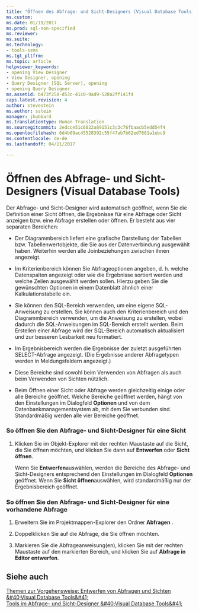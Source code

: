 ```yaml
---
title: "Öffnen des Abfrage- und Sicht-Designers (Visual Database Tools) | Microsoft-Dokumentation"
ms.custom: 
ms.date: 01/19/2017
ms.prod: sql-non-specified
ms.reviewer: 
ms.suite: 
ms.technology:
- tools-ssms
ms.tgt_pltfrm: 
ms.topic: article
helpviewer_keywords:
- opening View Designer
- View Designer, opening
- Query Designer [SQL Server], opening
- opening Query Designer
ms.assetid: b473f258-d53c-41c0-9ad9-528a2ff141f4
caps.latest.revision: 4
author: stevestein
ms.author: sstein
manager: jhubbard
ms.translationtype: Human Translation
ms.sourcegitcommit: 2edcce51c6822a89151c3c3c76fbaacb5edd54f4
ms.openlocfilehash: 6d4b09ac45528392c55f47ab7b62ed7881a1ebc9
ms.contentlocale: de-de
ms.lasthandoff: 04/11/2017

---
```

# <a name="open-the-query-and-view-designer-visual-database-tools"></a>Öffnen des Abfrage- und Sicht-Designers (Visual Database Tools)
Der Abfrage- und Sicht-Designer wird automatisch geöffnet, wenn Sie die Definition einer Sicht öffnen, die Ergebnisse für eine Abfrage oder Sicht anzeigen bzw. eine Abfrage erstellen oder öffnen. Er besteht aus vier separaten Bereichen:  
  
-   Der Diagrammbereich liefert eine grafische Darstellung der Tabellen bzw. Tabellenwertobjekte, die Sie aus der Datenverbindung ausgewählt haben. Weiterhin werden alle Joinbeziehungen zwischen ihnen angezeigt.  
  
-   Im Kriterienbereich können Sie Abfrageoptionen angeben, d. h. welche Datenspalten angezeigt oder wie die Ergebnisse sortiert werden und welche Zeilen ausgewählt werden sollen. Hierzu geben Sie die gewünschten Optionen in einem Datenblatt ähnlich einer Kalkulationstabelle ein.  
  
-   Sie können den SQL-Bereich verwenden, um eine eigene SQL-Anweisung zu erstellen. Sie können auch den Kriterienbereich und den Diagrammbereich verwenden, um die Anweisung zu erstellen, wobei dadurch die SQL-Anweisungen im SQL-Bereich erstellt werden. Beim Erstellen einer Abfrage wird der SQL-Bereich automatisch aktualisiert und zur besseren Lesbarkeit neu formatiert.  
  
-   Im Ergebnisbereich werden die Ergebnisse der zuletzt ausgeführten SELECT-Abfrage angezeigt. (Die Ergebnisse anderer Abfragetypen werden in Meldungsfeldern angezeigt.)  
  
-   Diese Bereiche sind sowohl beim Verwenden von Abfragen als auch beim Verwenden von Sichten nützlich.  
  
-   Beim Öffnen einer Sicht oder Abfrage werden gleichzeitig einige oder alle Bereiche geöffnet. Welche Bereiche geöffnet werden, hängt von den Einstellungen im Dialogfeld **Optionen** und von dem Datenbankmanagementsystem ab, mit dem Sie verbunden sind. Standardmäßig werden alle vier Bereiche geöffnet.  
  
### <a name="to-open-the-query-and-view-designer-for-a-view"></a>So öffnen Sie den Abfrage- und Sicht-Designer für eine Sicht  
  
1.  Klicken Sie im Objekt-Explorer mit der rechten Maustaste auf die Sicht, die Sie öffnen möchten, und klicken Sie dann auf **Entwerfen** oder **Sicht öffnen**.  
  
    Wenn Sie **Entwerfen**auswählen, werden die Bereiche des Abfrage- und Sicht-Designers entsprechend den Einstellungen im Dialogfeld **Optionen** geöffnet. Wenn Sie **Sicht öffnen**auswählen, wird standardmäßig nur der Ergebnisbereich geöffnet.  
  
### <a name="to-open-the-query-and-view-designer-for-an-existing-query"></a>So öffnen Sie den Abfrage- und Sicht-Designer für eine vorhandene Abfrage  
  
1.  Erweitern Sie im Projektmappen-Explorer den Ordner **Abfragen** .  
  
2.  Doppelklicken Sie auf die Abfrage, die Sie öffnen möchten.  
  
3.  Markieren Sie die Abfrageanweisung(en), klicken Sie mit der rechten Maustaste auf den markierten Bereich, und klicken Sie auf **Abfrage in Editor entwerfen**.  
  
## <a name="see-also"></a>Siehe auch  
[Themen zur Vorgehensweise: Entwerfen von Abfragen und Sichten &amp;#40;Visual Database Tools&amp;#41;](../../ssms/visual-db-tools/design-queries-and-views-how-to-topics-visual-database-tools.md)  
[Tools im Abfrage- und Sicht-Designer &amp;#40;Visual Database Tools&amp;#41;](../../ssms/visual-db-tools/query-and-view-designer-tools-visual-database-tools.md)  
  

